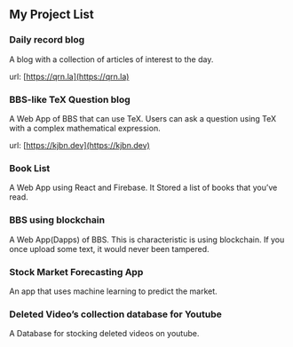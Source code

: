 ## My Project List
### Daily record blog
A blog with a collection of articles of interest to the day.

url: [https://qrn.la](https://qrn.la)

### BBS-like TeX Question blog
A Web App of BBS that can use TeX. Users can ask a question using TeX with a complex mathematical expression.

url: [https://kjbn.dev](https://kjbn.dev)
### Book List
A Web App using React and Firebase. It Stored a list of books that you’ve read.

### BBS using blockchain
A Web App(Dapps) of BBS. This is characteristic is using blockchain. If you once upload some text, it would never been tampered.

### Stock Market Forecasting App
An app that uses machine learning to predict the market.

### Deleted Video’s collection database for Youtube
A Database for stocking deleted videos on youtube.

